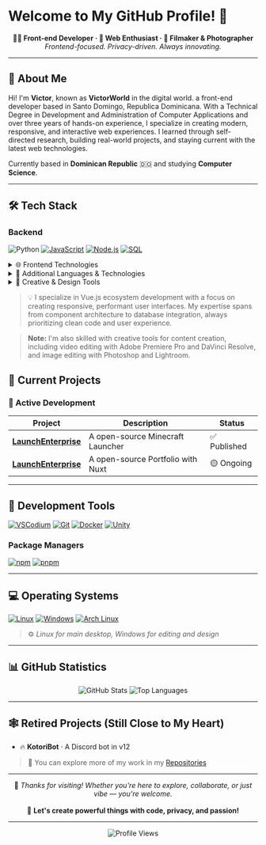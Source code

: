 # Welcome to My GitHub Profile! 👋

<p align="center">
  <strong>🧑‍💻 Front-end Developer · 🔐 Web Enthusiast · 🎥 Filmaker & Photographer</strong><br>
  <em>Frontend-focused. Privacy-driven. Always innovating.</em>
</p>

---

## 🚀 About Me

Hi! I'm **Victor**, known as **VictorWorld** in the digital world. a front-end developer based in Santo Domingo, Republica Dominicana. With a Technical Degree in Development and Administration of Computer Applications and over three years of hands-on experience, I specialize in creating modern, responsive, and interactive web experiences. I learned through self-directed research, building real-world projects, and staying current with the latest web technologies.

Currently based in **Dominican Republic** 🇩🇴 and studying **Computer Science**.

---
<!-- 
## 📈 My Development Journey

- **2014** · Started making games in Unity at age 8 using C# and YouTube tutorials
- **2015** · Built websites with drag-and-drop tools — fell in love with tech instantly
- **2016** · Learned HTML, CSS, and JavaScript by age 10, began coding from scratch
- **2017** · Built Discord bots in Node.js, explored LuaU for Roblox game scripting
- **2018** · Created a powerful anti-cheat system for Roblox, used by top scripters  
  → [Check out MiguAntiCheat](https://www.roblox.com/es/games/6872624242/MiguAntiCheatTest)
- **2024–25** · Currently studying **Microcomputer Systems & Networks**, building real-world projects

---

-->

<!-- 
## 💡 What Drives Me

- 🏗️ **Clean front-end design** (Vue, HTML, CSS)
- 🔐 **Cybersecurity & privacy-first development** — protecting user data is paramount
- 🛠️ **Building internal tools and automation** that solve real problems
- 🎮 **VTuber content creation** and expressive avatar building
- 🌐 **Self-hosting enthusiast** — I run my entire digital infrastructure
- 💻 **Workflow optimization** — obsessed with having everything optimized for my use cases
- 🥽 **VR hardware and software** — exploring the future of immersive technology
- 🐹 **Go programming language** — currently diving deep into this powerful language

---

-->


## 🛠️ Tech Stack

### Backend
![Python](https://img.shields.io/badge/Typescript-1e1e2e?style=for-the-badge&logo=typescript&logoColor=3776AB)
[![JavaScript](https://img.shields.io/badge/JavaScript-1e1e2e?style=for-the-badge&logo=javascript&logoColor=F7DF1E)](https://developer.mozilla.org/en-US/docs/Web/JavaScript)
[![Node.js](https://img.shields.io/badge/Node.js-1e1e2e?style=for-the-badge&logo=node.js&logoColor=339933)](https://nodejs.org/)
[![SQL](https://img.shields.io/badge/SQL-1e1e2e?style=for-the-badge&logo=postgresql&logoColor=4169E1)](https://www.postgresql.org/)


<details>
<summary>🌐 Frontend Technologies</summary>

[![HTML5](https://img.shields.io/badge/HTML5-1e1e2e?style=for-the-badge&logo=html5&logoColor=E34F26)](https://developer.mozilla.org/en-US/docs/Web/HTML)
[![CSS3](https://img.shields.io/badge/CSS3-1e1e2e?style=for-the-badge&logo=css3&logoColor=1572B6)](https://developer.mozilla.org/en-US/docs/Web/CSS)
[![React](https://img.shields.io/badge/React-1e1e2e?style=for-the-badge&logo=react&logoColor=61DAFB)](https://reactjs.org/)
[![Vue.js](https://img.shields.io/badge/Vue.js-1e1e2e?style=for-the-badge&logo=vue.js&logoColor=4FC08D)](https://vuejs.org/)
[![Vite](https://img.shields.io/badge/Vite-1e1e2e?style=for-the-badge&logo=vite&logoColor=646CFF)](https://vitejs.dev/)
[![Webpack](https://img.shields.io/badge/Webpack-1e1e2e?style=for-the-badge&logo=webpack&logoColor=8DD6F9)](https://webpack.js.org/)
[![Tailwind CSS](https://img.shields.io/badge/Tailwind_CSS-1e1e2e?style=for-the-badge&logo=tailwind-css&logoColor=38B2AC)](https://tailwindcss.com/)
[![Bootstrap](https://img.shields.io/badge/Bootstrap-1e1e2e?style=for-the-badge&logo=bootstrap&logoColor=7952B3)](https://getbootstrap.com/)
</details>

<details>
<summary>🔧 Additional Languages & Technologies</summary>

[![TypeScript](https://img.shields.io/badge/TypeScript-1e1e2e?style=for-the-badge&logo=typescript&logoColor=3178C6)](https://www.typescriptlang.org/)
[![Java](https://img.shields.io/badge/Java-1e1e2e?style=for-the-badge&logo=openjdk&logoColor=FF6600)](https://www.java.com/)
[![C#](https://img.shields.io/badge/C%23-1e1e2e?style=for-the-badge&logo=c-sharp&logoColor=239120)](https://learn.microsoft.com/en-us/dotnet/csharp/)
[![Shell](https://img.shields.io/badge/Bash-1e1e2e?style=for-the-badge&logo=gnubash&logoColor=4EAA25)](https://www.gnu.org/software/bash/)
</details>

<details>
<summary>🎨 Creative & Design Tools</summary>

[![Adobe Premiere Pro](https://img.shields.io/badge/Premiere_Pro-1e1e2e?style=for-the-badge&logo=adobe-premiere-pro&logoColor=9999FF)](https://www.adobe.com/products/premiere.html)
[![Adobe Photoshop](https://img.shields.io/badge/Photoshop-1e1e2e?style=for-the-badge&logo=adobe-photoshop&logoColor=31A8FF)](https://www.adobe.com/products/photoshop.html)
[![GIMP](https://img.shields.io/badge/GIMP-1e1e2e?style=for-the-badge&logo=gimp&logoColor=5C5543)](https://www.gimp.org/)
[![DaVinci Resolve](https://img.shields.io/badge/DaVinci_Resolve-1e1e2e?style=for-the-badge&logo=davinci-resolve&logoColor=233A51)](https://www.blackmagicdesign.com/products/davinciresolve/)
</details>

> 💡  I specialize in Vue.js ecosystem development with a focus on creating responsive, performant user interfaces. My expertise spans from component architecture to database integration, always prioritizing clean code and user experience.

> **Note:** I'm also skilled with creative tools for content creation, including video editing with Adobe Premiere Pro and DaVinci Resolve, and image editing with Photoshop and Lightroom.


## 🎯 Current Projects

### 🚀 Active Development

| Project | Description | Status |
|---------|-------------|---------|
| **[LaunchEnterprise]((https://github.com/YTvictorworld/LunchEnterprise))** | A open-source Minecraft Launcher | ✅ Published |
| **[LaunchEnterprise]((https://github.com/YTvictorworld/VictorGarces.me-Portfolio-Nuxt))** | A open-source Portfolio with Nuxt | 🟡 Ongoing |
<!--
#### ChatterinoWatch Features:
- 🔄 **Automatic sync** - Detects the stream you're watching and keeps Chatterino in sync
- 🪶 **Lightweight** - Runs quietly in the background with minimal setup
- 🔧 **Simple setup** - Just link the extension ID once in Chatterino
- 🌐 **Cross-platform** - Available for both [Chrome](https://chromewebstore.google.com/detail/chatterinowatch/pnpdojeoploiomepdhikamokjmapkimh) and [Firefox](https://addons.mozilla.org/en-US/firefox/addon/chatterinowatch/)
- 💻 **Windows only** - Due to native messaging limitations, could work on linux but not actively tested
--->
---
<!-- 
## 🌟 Open Source Contributions

I believe in giving back to the community that has taught me so much:

- 🗣️ **[Chatterino](https://github.com/Chatterino/chatterino2)** – Added extension ID support for custom plugins  
- 📃 **[ServerMappings](https://github.com/LunarClient/ServerMappings)** – Added optimized Minecraft server info  
- 💬 **[ChatControl](https://builtbybit.com/resources/chatcontrol-format-filter-chat.18217/)** – Spanish translation  
- 🤖 **[AxMinions](https://github.com/Artillex-Studios/AxMinions)** – Fixed dependency issues and bugs  
- 🎨 **[Atlas-2023](https://github.com/placeAtlas/atlas-2023)** – Added artworks to Reddit's r/place archive

---
--->

## 🔧 Development Tools

[![VSCodium](https://img.shields.io/badge/VSCodium-1e1e2e?style=for-the-badge&logo=vscodium&logoColor=007ACC)](https://vscodium.com/)
[![Git](https://img.shields.io/badge/Git-1e1e2e?style=for-the-badge&logo=git&logoColor=F05032)](https://git-scm.com/)
[![Docker](https://img.shields.io/badge/Docker-1e1e2e?style=for-the-badge&logo=docker&logoColor=2496ED)](https://www.docker.com/)
[![Unity](https://img.shields.io/badge/Unity-1e1e2e?style=for-the-badge&logo=unity&logoColor=FFFFFF)](https://unity.com/)

### Package Managers
[![npm](https://img.shields.io/badge/NPM-1e1e2e?style=for-the-badge&logo=npm&logoColor=CB3837)](https://www.npmjs.com/)
[![pnpm](https://img.shields.io/badge/PNPM-1e1e2e?style=for-the-badge&logo=pnpm&logoColor=F69220)](https://pnpm.io/)

---

## 💻 Operating Systems

[![Linux](https://img.shields.io/badge/Linux-1e1e2e?style=for-the-badge&logo=linux&logoColor=FCC624)](https://www.linux.org/)
[![Windows](https://img.shields.io/badge/Windows-1e1e2e?style=for-the-badge&logo=windows&logoColor=0078D6)](https://www.microsoft.com/en-us/windows)
[![Arch Linux](https://img.shields.io/badge/Arch_Linux-1e1e2e?style=for-the-badge&logo=arch-linux&logoColor=1793D1)](https://archlinux.org/)

> ⚙️ *Linux for main desktop, Windows for editing and design*

---

<!-- 

## 🌐 Connect With Me

### 🔗 Main Links
[![Portfolio](https://img.shields.io/badge/Portfolio-1e1e2e?style=for-the-badge&logoColor=FFFFFF)](https://miguvt.com)
[![Blog](https://img.shields.io/badge/Blog-1e1e2e?style=for-the-badge&logoColor=FFFFFF)](https://blog.miguvt.com)
[![All Links](https://img.shields.io/badge/All_Links-1e1e2e?style=for-the-badge&logoColor=FFFFFF)](https://links.miguvt.com)

### 📱 Social Media
[![Twitch](https://img.shields.io/badge/Twitch-1e1e2e?style=for-the-badge&logo=twitch&logoColor=9146FF)](https://twitch.tv/miguvt)
[![Twitter](https://img.shields.io/badge/Twitter-1e1e2e?style=for-the-badge&logo=x&logoColor=1DA1F2)](https://twitter.com/miguvt)

### 📧 Professional Contact
- **General inquiries**: contacto@miguvt.com
- **Professional/Employment**: profesional@miguvt.com

---

-->

## 📊 GitHub Statistics

<div align="center">
  <img src="https://github-readme-stats.vercel.app/api?username=YTvictorworld&show_icons=true&theme=dark&hide_border=true&bg_color=1e1e2e&title_color=cdd6f4&text_color=cdd6f4&icon_color=89b4fa" alt="GitHub Stats" />
  
  <img src="https://github-readme-stats.vercel.app/api/top-langs/?username=YTvictorworld&layout=compact&theme=dark&hide_border=true&bg_color=1e1e2e&title_color=cdd6f4&text_color=cdd6f4" alt="Top Languages" />
</div>

---

## 🕸️ Retired Projects (Still Close to My Heart)

- 🔥 **KotoriBot** · A Discord bot in v12

> 📁 You can explore more of my work in my [Repositories](https://github.com/YTvictorworld?tab=repositories)

---

<p align="center">
  💬 <em>Thanks for visiting! Whether you're here to explore, collaborate, or just vibe — you're welcome.</em><br><br>
  🚀 <strong>Let's create powerful things with code, privacy, and passion!</strong>
</p>

---

<p align="center">
  <img src="https://komarev.com/ghpvc/?username=YTvictorworld&color=89b4fa&style=for-the-badge" alt="Profile Views" />
</p>
